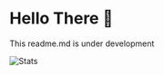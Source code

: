 <h1> Hello There 👋 </h1>
<p> This readme.md is under development </p>

![Stats](https://github-readme-stats.vercel.app/api?username=itzsimpleboii8282&theme=calm&layout=compact&count_private=true)
